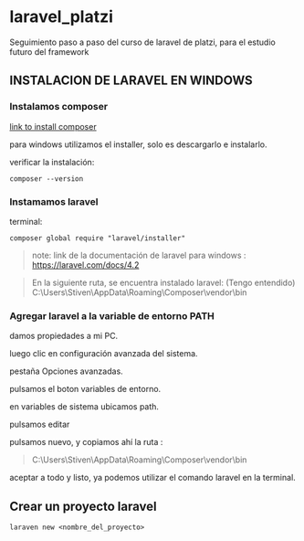 # laravel_platzi
Seguimiento paso a paso del curso de laravel de platzi, para el estudio futuro del framework

## INSTALACION DE LARAVEL EN WINDOWS
### Instalamos composer

[link to install composer](https://getcomposer.org/doc/00-intro.md)

para windows utilizamos el installer, solo es descargarlo e instalarlo.

verificar la instalación:

```
composer --version
```

### Instamamos laravel

terminal:
```
composer global require "laravel/installer"
```
> note: link de la documentación de laravel para windows : https://laravel.com/docs/4.2

> En la siguiente ruta, se encuentra instalado laravel: (Tengo entendido) C:\Users\Stiven\AppData\Roaming\Composer\vendor\bin

### Agregar laravel a la variable de entorno PATH
damos propiedades a mi PC.

luego clic en configuración avanzada del sistema.

pestaña Opciones avanzadas.

pulsamos el boton variables de entorno.

en variables de sistema ubicamos path.

pulsamos editar

pulsamos nuevo, y copiamos ahí la ruta :

>C:\Users\Stiven\AppData\Roaming\Composer\vendor\bin

aceptar a todo y listo, ya podemos utilizar el comando laravel en la terminal.

## Crear un proyecto laravel

```
laraven new <nombre_del_proyecto>
```
